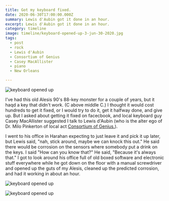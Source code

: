 ```yaml
---
title: Got my keyboard fixed.
date: 2020-06-30T17:00:00.000Z
summary: Lewis d'Aubin got it done in an hour.
excerpt: Lewis d'Aubin got it done in an hour.
category: timeline
image: timeline/keyboard-opened-up-3-jun-30-2020.jpg
tags:
  - post 
  - rock
  - Lewis d'Aubin
  - Consortium of Genius
  - Casey MacAllister
  - piano
  - New Orleans

---
```


![keyboard opened up](/static/img/timeline/keyboard-opened-up-1-jun-30-2020.jpg "keyboard opened up")

I've had this old Alesis 90's 88-key monster for a couple of years, but it haqd a key that didn't work. (C above middle C.) I thought it would cost hundreds to get it fixed, or I would try to do it, get it halfway done, and give up. But I asked about getting it fixed on facecbook, and local keyboard guy Casey MacAllister suggested I talk to Lewis d'Aubin (who is the alter ego of Dr. Milo Pinkerton of local act [Consortium of Genius.](http://www.consortiumofgenius.com/)).

I went to his office in Harahan expecting to just leave it and pick it up later, but Lewis said, "nah, stick around, maybe we can knock this out." He said there would be corrosion on the sensors where somebody put a drink on the keys. I said "How can you know that?" He said, "Because it's always that." I got to look around his office full of old boxed software and electronic stuff everywhere while he got down on the floor with a manual screwdriver and opened up the guts of my Alesis, cleaned up the predicted corrosion, and had it working in about an hour.

![keyboard opened up](/static/img/timeline/keyboard-opened-up-2-jun-30-2020.jpg "keyboard opened up")

![keyboard opened up](/static/img/timeline/keyboard-opened-up-3-jun-30-2020.jpg "keyboard opened up")
